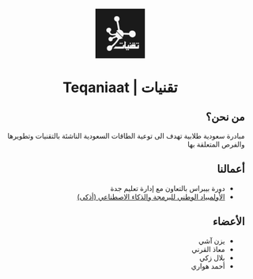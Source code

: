 <div dir="rtl">

 <p align="center">
  <img alt="Logo - الشعار" src="./assets/img/logo_dark.png" width="100px">
  <h1 align="center">تقنيات | Teqaniaat</h1>
 </p>

## من نحن؟
مبادرة سعودية طلابية تهدف الى توعية الطاقات السعودية الناشئة بالتقنيات وتطويرها والفرص المتعلقة بها

## أعمالنا
- دورة بيبراس بالتعاون مع إدارة تعليم جدة
- [الأولمبياد الوطني للبرمجة والذكاء الاصطناعي (أذكى)](/athka/index.md)


## الأعضاء
- يزن آشي
- معاذ القرني
- بلال زكي
- أحمد هواري

</div>
